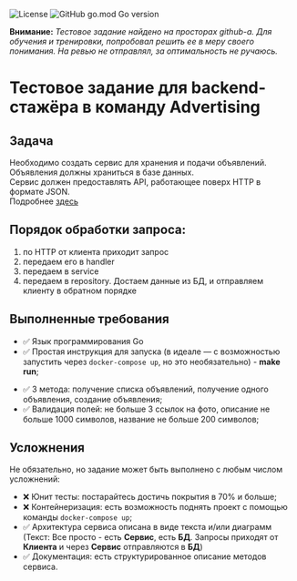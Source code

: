 ![License](https://img.shields.io/github/license/p12s/avito-advertising-http-api?style=plastic)
![GitHub go.mod Go version](https://img.shields.io/github/go-mod/go-version/p12s/avito-advertising-http-api?style=plastic)

**Внимание:** *Тестовое задание найдено на просторах github-а. Для обучения и тренировки, попробовал решить ее в меру своего понимания. На ревью не отправлял, за оптимальность не ручаюсь.*

# Тестовое задание для backend-стажёра в команду Advertising

## Задача
Необходимо создать сервис для хранения и подачи объявлений.  
Объявления должны храниться в базе данных.  
Сервис должен предоставлять API, работающее поверх HTTP в формате JSON.  
Подробнее [здесь](task.md)

## Порядок обработки запроса:
1. по HTTP от клиента приходит запрос
2. передаем его в handler
3. передаем в service
4. передаем в repository. Достаем данные из БД, и отправляем клиенту в обратном порядке

## Выполненные требования
- ✅ Язык программирования Go
- ✅ Простая инструкция для запуска (в идеале — с возможностью запустить через `docker-compose up`, но это необязательно) - **make run**;
* ✅ 3 метода: получение списка объявлений, получение одного объявления, создание объявления;
* ✅ Валидация полей: не больше 3 ссылок на фото, описание не больше 1000 символов, название не больше 200 символов;

## Усложнения
Не обязательно, но задание может быть выполнено с любым числом усложнений:
* ❌ Юнит тесты: постарайтесь достичь покрытия в 70% и больше;
* ❌ Контейнеризация: есть возможность поднять проект с помощью команды `docker-compose up`;
* ✅ Архитектура сервиса описана в виде текста и/или диаграмм (Текст: Все просто - есть **Сервис**, есть **БД**. Запросы приходят от **Клиента** и через **Сервис** отправляются в **БД**)
* ✅ Документация: есть структурированное описание методов сервиса.
